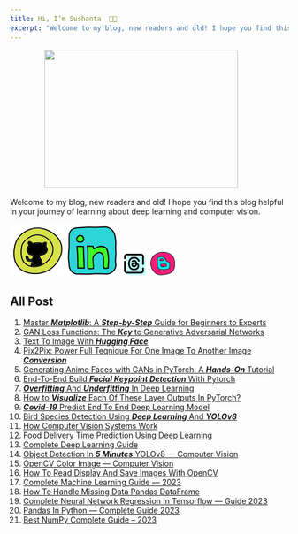 ```yaml
---
title: Hi, I’m Sushanta  👋🏻
excerpt: "Welcome to my blog, new readers and old! I hope you find this blog helpful in your journey of learning about deep learning and computer vision."
---
```


<div align = "center" style="margin-right: 30px;">
    <img src="chi.png" class = "center" width="350" height="250"/>
</div>

Welcome to my blog, new readers and old! I hope you find this blog helpful in your journey of learning about deep learning and computer vision.


[![""](icons8-github.svg)](https://github.com/hi-sushanta) [![""](icons8-linkedin.svg)](https://www.linkedin.com/in/sushanta-das-/) [![""](icon-threads.png)](https://www.threads.net/@hi_chiai) [![""](icon-blog.png)](https://hiwhy.io/)

## All Post

1. [Master ***Matplotlib***: A ***Step-by-Step*** Guide for Beginners to Experts](https://hiwhy.io/matplotlib-complete-guide)
2. [GAN Loss Functions: The ***Key*** to Generative Adversarial Networks](https://hiwhy.io/gan-loss-functions-the-key-to-generative-adversarial-networks)
3. [Text To Image With ***Hugging Face***](https://hiwhy.io/text-to-image-with-hugging-face)
4. [Pix2Pix: Power Full Teqnique For One Image To Another Image ***Conversion***](https://hiwhy.io/pix2pix-power-full-teqnique-for-one-image-to-another-image-conversion)
5. [Generating Anime Faces with GANs in PyTorch: A ***Hands-On*** Tutorial](https://hiwhy.io/generating-anime-faces-gan)
6. [End-To-End Build ***Facial Keypoint Detection*** With Pytorch](https://hiwhy.io/facial-keypoint-detection-with-pytorch)
7. [***Overfitting*** And ***Underfitting*** In Deep Learning](https://hiwhy.io/overfitting-and-underfitting)
8. [How to ***Visualize*** Each Of These Layer Outputs In PyTorch?](https://hiwhy.io/how-to-visualize-each-of-these-layer-outputs-in-pytorch)
9. [***Covid-19*** Predict End To End Deep Learning Model](https://hiwhy.io/covid-19-deep-learning-model)
10. [Bird Species Detection Using ***Deep Learning*** And ***YOLOv8***](https://hiwhy.io/bird-species-detection-using-deep-learning-and-yolov8)
11. [How Computer Vision Systems Work](https://hiwhy.io/computer-vision-systems-work)
12. [Food Delivery Time Prediction Using Deep Learning](https://hiwhy.io/food-delivery-time-prediction-using-deep-learning)
13. [Complete Deep Learning Guide](https://hiwhy.io/complete-deep-learning-guide)
14. [Object Detection In ***5 Minutes*** YOLOv8 — Computer Vision](https://hiwhy.io/object-detection-in-5-minutes-yolov8-computer-vision)
15. [OpenCV Color Image — Computer Vision](https://hiwhy.io/opencv-color-image)
16. [How To Read Display And Save Images With OpenCV](https://hiwhy.io/read-display-and-save-images-with-opencv)
17. [Complete Machine Learning Guide — 2023](https://hiwhy.io/complete-machine-learning-guide)
18. [How To Handle Missing Data Pandas DataFrame](https://hiwhy.io/how-to-handle-missing-data-pandas-dataframe)
19. [Complete Neural Network Regression In Tensorflow — Guide 2023](https://hiwhy.io/neural-network-regression-in-tensorflow-guide)
20. [Pandas In Python — Complete Guide 2023](https://hiwhy.io/pandas-in-python-complete-guide)
21. [Best NumPy Complete Guide – 2023](https://hiwhy.io/numpy-complete-guide)
